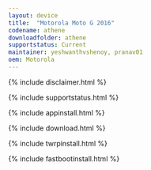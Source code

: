 ```yaml
---
layout: device
title:  "Motorola Moto G 2016"
codename: athene
downloadfolder: athene
supportstatus: Current
maintainer: yeshwanthvshenoy, pranav01
oem: Motorola
---
```


{% include disclaimer.html %}

{% include supportstatus.html %}

{% include appinstall.html %}

{% include download.html %}

{% include twrpinstall.html %}

{% include fastbootinstall.html %}
